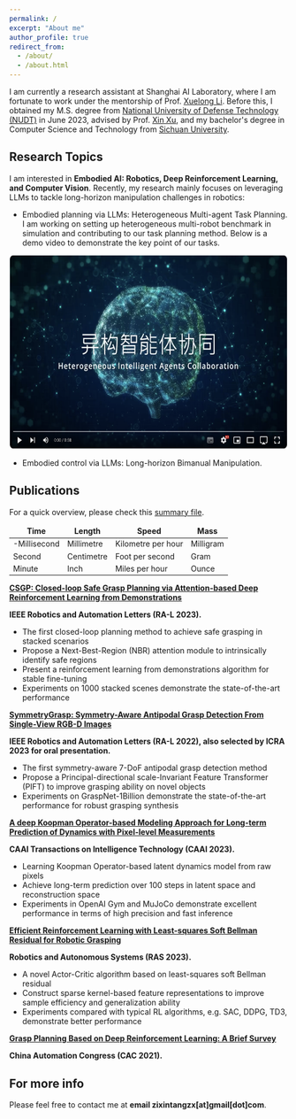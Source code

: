 ```yaml
---
permalink: /
excerpt: "About me"
author_profile: true
redirect_from: 
  - /about/
  - /about.html
---
```



I am currently a research assistant at Shanghai AI Laboratory, where I am fortunate to work under the mentorship of Prof. [Xuelong Li](https://iopen.nwpu.edu.cn/info/1329/1171.htm). Before this, I obtained my M.S. degree from [National University of Defense Technology (NUDT)](https://www.nudt.edu.cn) in June 2023, advised by Prof. [Xin Xu](https://xueshu.baidu.com/scholarID/CN-B7736SUJ), and my bachelor's degree in Computer Science and Technology from [Sichuan University](https://www.scu.edu.cn).
    


Research Topics
------  
I am interested in <b>Embodied AI: Robotics, Deep Reinforcement Learning, and Computer Vision</b>.
Recently, my research mainly focuses on leveraging LLMs to tackle long-horizon manipulation challenges in robotics:
+ Embodied planning via LLMs: Heterogeneous Multi-agent Task Planning. I am working on setting up heterogeneous multi-robot benchmark in simulation and contributing to our task planning method. Below is a demo video to demonstrate the key point of our tasks.


[<center><img src="https://github.com/Zixin-Tang/Zixin-Tang.github.io/blob/master/images/HADemoCover.png?raw=true" width="600" height="350"/></center>](https://www.youtube.com/watch?v=GZIk6S_AlUc "Click to watch the video")




+ Embodied control via LLMs: Long-horizon Bimanual Manipulation.


Publications
------
For a quick overview, please check this [summary file](https://Zixin-Tang.github.io/assets/pub/Online_Summary_material.pdf).


<style>
td, th {
   border: none!important;
}
</style>


| Time         | Length        | Speed              | Mass         |
| ------------ | ------------- | ------------------ | ------------ |
| -Millisecond | Millimetre    | Kilometre per hour | Milligram    |
| Second       | Centimetre    | Foot per second    | Gram         |
| Minute       | Inch          | Miles per hour     | Ounce        |


<b>[CSGP: Closed-loop Safe Grasp Planning via Attention-based Deep Reinforcement Learning from Demonstrations](https://ieeexplore.ieee.org/document/10059127)</b>

**IEEE Robotics and Automation Letters (RA-L 2023).**
- The first closed-loop planning method to achieve safe grasping in stacked scenarios
- Propose a Next-Best-Region (NBR) attention module to intrinsically identify safe regions
- Present a reinforcement learning from demonstrations algorithm for stable fine-tuning
- Experiments on 1000 stacked scenes demonstrate the state-of-the-art performance

<b>[SymmetryGrasp: Symmetry-Aware Antipodal Grasp Detection From Single-View 
RGB-D Images](https://ieeexplore.ieee.org/document/9919329)</b>

**IEEE Robotics and Automation Letters (RA-L 2022), also selected by ICRA 2023 for oral presentation.**
- The first symmetry-aware 7-DoF antipodal grasp detection method
- Propose a Principal-directional scale-Invariant Feature Transformer (PIFT) to improve grasping ability on novel objects
- Experiments on GraspNet-1Billion demonstrate the state-of-the-art performance for robust grasping synthesis

<b>[A deep Koopman Operator-based Modeling Approach for Long-term Prediction of 
Dynamics with Pixel-level Measurements](https://ietresearch.onlinelibrary.wiley.com/doi/full/10.1049/cit2.12149)</b> 

**CAAI Transactions on Intelligence Technology (CAAI 2023).**
- Learning Koopman Operator-based latent dynamics model from raw pixels
- Achieve long-term prediction over 100 steps in latent space and reconstruction space
- Experiments in OpenAI Gym and MuJoCo demonstrate excellent performance in terms of high precision and fast inference

<b>[Efficient Reinforcement Learning with Least-squares Soft Bellman Residual for Robotic Grasping](https://www.sciencedirect.com/science/article/pii/S0921889023000246)</b> 

**Robotics and Autonomous Systems (RAS 2023).**
- A novel Actor-Critic algorithm based on least-squares soft Bellman residual
- Construct sparse kernel-based feature representations to improve sample efficiency and generalization ability
- Experiments compared with typical RL algorithms, e.g. SAC, DDPG, TD3, demonstrate better performance 

<b>[Grasp Planning Based on Deep Reinforcement Learning: A Brief Survey](https://ieeexplore.ieee.org/document/9727526)</b>

**China Automation Congress (CAC 2021).**



For more info
------
Please feel free to contact me at **email zixintangzx[at]gmail[dot]com**.
